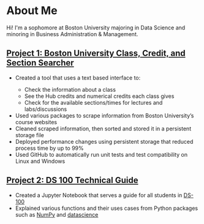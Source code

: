 <!DOCTYPE html>
<html>
  <head>
  </head>
  <body>
    <div>
      <h1>About Me</h1>
        Hi! I'm a sophomore at Boston University majoring in Data Science and minoring in Business Administration & Management.
    </div>
    <div>
      <h2><a href="https://github.com/ethanc-ec/ScheduleHub">Project 1: Boston University Class, Credit, and Section Searcher</a></h2>
      <ul>
        <li>Created a tool that uses a text based interface to:</li>
        <ul>
          <li>Check the information about a class </li>
          <li>See the Hub credits and numerical credits each class gives</li>
          <li>Check for the available sections/times for lectures and labs/discussions</li>
        </ul>
        <li>Used various packages to scrape information from Boston University’s  course websites</li>
        <li>Cleaned scraped information, then sorted and stored it in a persistent storage file</li>
        <li>Deployed performance changes using persistent storage that reduced process time by up to 99%</li>
        <li>Used GitHub to automatically run unit tests and test compatibility on Linux and Windows</li>
      </ul>
    </div>
    <div>
      <h2><a href="https://github.com/langdon/ds-100/tree/cethan-ec_file_jupyter-draft">Project 2: DS 100 Technical Guide</a></h2>
      <ul>
        <li>Created a Jupyter Notebook that serves a guide for all students in <a href="https://www.bu.edu/academics/cds/courses/cds-ds-100/">DS-100</a></li>
        <li>Explained various functions and their uses cases from Python packages such as <a href="https://numpy.org/">NumPy</a> and <a href="http://data8.org/zero-to-data-8/datascience.html">datascience</a></li>
      </ul>
    </div>
  </body>
</html>
